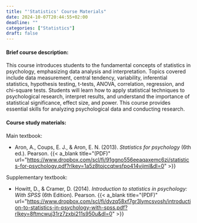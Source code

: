 ```yaml
---
title: "'Statistics' Course Materials"
date: 2024-10-07T20:44:55+02:00
deadline: ""
categories: ["Statistics"]
draft: false
---
```


#### Brief course description:

This course introduces students to the fundamental concepts of statistics in psychology, emphasizing data analysis and interpretation. Topics covered include data measurement, central tendency, variability, inferential statistics, hypothesis testing, t-tests, ANOVA, correlation, regression, and chi-square tests. Students will learn how to apply statistical techniques to psychological research, interpret results, and understand the importance of statistical significance, effect size, and power. This course provides essential skills for analyzing psychological data and conducting research.

#### Course study materials:

Main textbook:

* Aron, A., Coups, E. J., & Aron, E. N. (2013). *Statistics for psychology* (6th ed.). Pearson. {{< a_blank title="(PDF)" url="https://www.dropbox.com/scl/fi/91ggno556eeaqaxemc6zi/statistics-for-psychology.pdf?rlkey=1a5z8tojccqtwsfpo414vjiml&dl=0" >}}

Supplementary textbook:

* Howitt, D., & Cramer, D. (2014). *Introduction to statistics in psychology: With SPSS* (6th Edition). Pearson. {{< a_blank title="(PDF)" url="https://www.dropbox.com/scl/fi/dvzq58xf7gr3lymcsvosh/introduction-to-statistics-in-psychology-with-spss.pdf?rlkey=8ftmcwuj31rz7zxbi211s950u&dl=0" >}}
